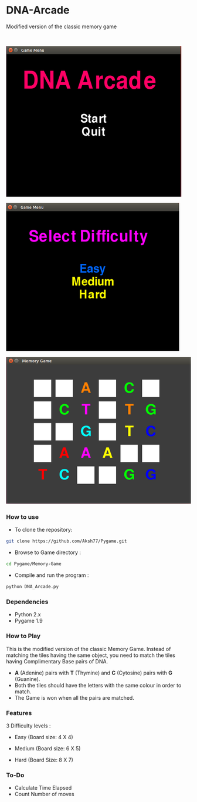 # DNA-Arcade
Modified version of the classic memory game

<br/>


![Game Menu](Screenshots/game_menu.png?raw=true "Menu")

![Select Difficulty](Screenshots/levels.png?raw=true "Levels")

![Game Board](Screenshots/Game.png?raw=true "Game Board")


### How to use
* To clone the repository:

 ```bash
 git clone https://github.com/Aksh77/Pygame.git
 ```
* Browse to Game directory :

 ```bash
 cd Pygame/Memory-Game
 ```
 
* Compile and run the program :

 ```bash
 python DNA_Arcade.py
 ```
 
 
### Dependencies
* Python 2.x
* Pygame 1.9


### How to Play

This is the modified version of the classic Memory Game.
Instead of matching the tiles having the same object, you need to match the tiles having Complimentary Base pairs of DNA.

* **A** (Adenine) pairs with **T** (Thymine)  and **C** (Cytosine) pairs with **G** (Guanine).
* Both the tiles should have the letters with the same colour in order to match.
* The Game is won when all the pairs are matched.

### Features
3 Difficulty levels :

* Easy   (Board size: 4 X 4)

* Medium (Board size: 6 X 5)

* Hard   (Board Size: 8 X 7)

### To-Do

* Calculate Time Elapsed
* Count Number of moves
